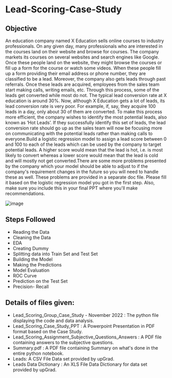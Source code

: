 # Lead-Scoring-Case-Study
## Objective
An education company named X Education sells online courses to industry professionals. On any given day, many professionals who are interested in the courses land on their website and browse for courses. The company markets its courses on several websites and search engines like Google. Once these people land on the website, they might browse the courses or fill up a form for the course or watch some videos. When these people fill up a form providing their email address or phone number, they are classified to be a lead. Moreover, the company also gets leads through past referrals. Once these leads are acquired, employees from the sales team start making calls, writing emails, etc. Through this process, some of the leads get converted while most do not. The typical lead conversion rate at X education is around 30%. Now, although X Education gets a lot of leads, its lead conversion rate is very poor. For example, if, say, they acquire 100 leads in a day, only about 30 of them are converted. To make this process more efficient, the company wishes to identify the most potential leads, also known as ‘Hot Leads’. If they successfully identify this set of leads, the lead conversion rate should go up as the sales team will now be focusing more on communicating with the potential leads rather than making calls to everyone.Build a logistic regression model to assign a lead score between 0 and 100 to each of the leads which can be used by the company to target potential leads. A higher score would mean that the lead is hot, i.e. is most likely to convert whereas a lower score would mean that the lead is cold and will mostly not get converted.There are some more problems presented by the company which your model should be able to adjust to if the company's requirement changes in the future so you will need to handle these as well. These problems are provided in a separate doc file. Please fill it based on the logistic regression model you got in the first step. Also, make sure you include this in your final PPT where you'll make recommendations.

![image](https://user-images.githubusercontent.com/56269243/201811124-dfbc4bcb-2ca0-4034-bc1c-885380f40967.png)


## Steps Followed
- Reading the Data
- Cleaning the Data
- EDA
- Creating Dummy
- Splitting data into Train Set and Test Set
- Building the Model
- Making the Predictions
- Model Evaluation
- ROC Curve
- Prediction on the Test Set
- Precision- Recall

## Details of files given:
- Lead_Scoring_Group_Case_Study - November 2022 : The python file displaying the code and data analysis.
- Lead_Scoring_Case_Study_PPT : A Powerpoint Presentation in PDF format based on the Case Study.
- Lead_Scoring_Assignment_Subjective_Questions_Answers : A PDF file containing answers to the subjective questions.
- Summary.pdf : A PDF file containing Summary on what's done in the entire python notebook.
- Leads: A CSV File Data set provided by upGrad.
- Leads Data Dictionary : An XLS File Data Dictionary for data set provided by upGrad.


